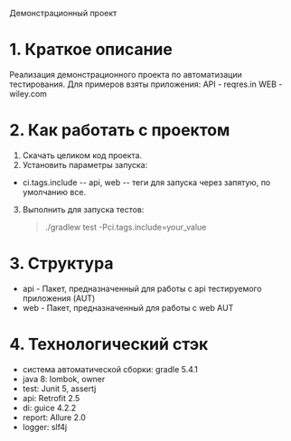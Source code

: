 Демонстрационный проект

# 1. Краткое описание
Реализация демонстрационного проекта по автоматизации тестирования.
Для примеров взяты приложения:
API - reqres.in
WEB - wiley.com

# 2. Как работать с проектом
1. Скачать целиком код проекта.
2. Установить параметры запуска:
* ci.tags.include -- api, web -- теги для запуска через запятую, по умолчанию все.
3. Выполнить для запуска тестов:
    > ./gradlew test -Pci.tags.include=your_value

# 3. Структура
* api - Пакет, предназначенный для работы с api тестируемого приложения (AUT)
* web - Пакет, предназначенный для работы с web AUT

# 4. Технологический стэк
* система автоматической сборки: gradle 5.4.1
* java 8: lombok, owner
* test: Junit 5, assertj
* api: Retrofit 2.5
* di: guice 4.2.2
* report: Allure 2.0
* logger: slf4j